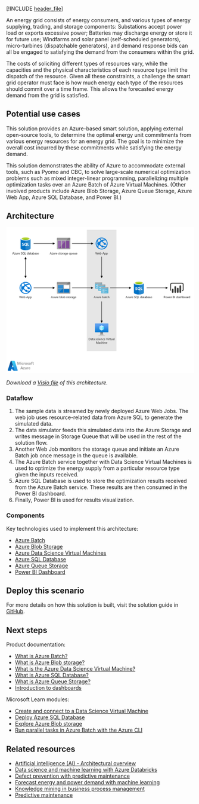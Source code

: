 [!INCLUDE [header_file](../../../includes/sol-idea-header.md)]

An energy grid consists of energy consumers, and various types of energy supplying, trading, and storage components: Substations accept power load or exports excessive power; Batteries may discharge energy or store it for future use; Windfarms and solar panel (self-scheduled generators), micro-turbines (dispatchable generators), and demand response bids can all be engaged to satisfying the demand from the consumers within the grid.

The costs of soliciting different types of resources vary, while the capacities and the physical characteristics of each resource type limit the dispatch of the resource. Given all these constraints, a challenge the smart grid operator must face is how much energy each type of the resources should commit over a time frame. This allows the forecasted energy demand from the grid is satisfied.

## Potential use cases

This solution provides an Azure-based smart solution, applying external open-source tools, to determine the optimal energy unit commitments from various energy resources for an energy grid. The goal is to minimize the overall cost incurred by these commitments while satisfying the energy demand.

This solution demonstrates the ability of Azure to accommodate external tools, such as Pyomo and CBC, to solve large-scale numerical optimization problems such as mixed integer-linear programming, parallelizing multiple optimization tasks over an Azure Batch of Azure Virtual Machines. (Other involved products include Azure Blob Storage, Azure Queue Storage, Azure Web App, Azure SQL Database, and Power BI.)

## Architecture

[ ![Architecture diagram that shows energy supply optimization.](../media/energy-supply-optimization.png)](../media/energy-supply-optimization.png#lightbox)

*Download a [Visio file](https://arch-center.azureedge.net/energy-supply-optimization.vsdx) of this architecture.*

### Dataflow

  1. The sample data is streamed by newly deployed Azure Web Jobs. The web job uses resource-related data from Azure SQL to generate the simulated data.
  1. The data simulator feeds this simulated data into the Azure Storage and writes message in Storage Queue that will be used in the rest of the solution flow.
  1. Another Web Job monitors the storage queue and initiate an Azure Batch job once message in the queue is available.
  1. The Azure Batch service together with Data Science Virtual Machines is used to optimize the energy supply from a particular resource type given the inputs received.
  1. Azure SQL Database is used to store the optimization results received from the Azure Batch service. These results are then consumed in the Power BI dashboard.
  1. Finally, Power BI is used for results visualization.
  
### Components

Key technologies used to implement this architecture:

- [Azure Batch](https://azure.microsoft.com/services/batch)
- [Azure Blob Storage](https://azure.microsoft.com/services/storage/blobs)
- [Azure Data Science Virtual Machines](https://azure.microsoft.com/services/virtual-machines/data-science-virtual-machines)
- [Azure SQL Database](https://azure.microsoft.com/services/sql-database)
- [Azure Queue Storage](https://azure.microsoft.com/services/storage/queues)
- [Power BI Dashboard](https://powerbi.microsoft.com)
  
## Deploy this scenario

For more details on how this solution is built, visit the solution guide in [GitHub](https://github.com/Azure/cortana-intelligence-energy-supply-optimization).

## Next steps

Product documentation:

- [What is Azure Batch?](/azure/batch/batch-technical-overview)
- [What is Azure Blob storage?](/azure/storage/blobs/storage-blobs-overview)
- [What is the Azure Data Science Virtual Machine?](/azure/machine-learning/data-science-virtual-machine/overview)
- [What is Azure SQL Database?](/azure/azure-sql/database/sql-database-paas-overview)
- [What is Azure Queue Storage?](/azure/storage/queues/storage-queues-introduction)
- [Introduction to dashboards](/power-bi/create-reports/service-dashboards)

Microsoft Learn modules:

- [Create and connect to a Data Science Virtual Machine](/training/modules/intro-to-azure-data-science-virtual-machine)
- [Deploy Azure SQL Database](/training/modules/deploy-azure-sql-database)
- [Explore Azure Blob storage](/training/modules/explore-azure-blob-storage)
- [Run parallel tasks in Azure Batch with the Azure CLI](/training/modules/run-parallel-tasks-in-azure-batch-with-the-azure-cli)

## Related resources

- [Artificial intelligence (AI) - Architectural overview](../../data-guide/big-data/ai-overview.md)
- [Data science and machine learning with Azure Databricks](azure-databricks-data-science-machine-learning.yml)
- [Defect prevention with predictive maintenance](defect-prevention-with-predictive-maintenance.yml)
- [Forecast energy and power demand with machine learning](forecast-energy-power-demand.yml)
- [Knowledge mining in business process management](business-process-management.yml)
- [Predictive maintenance](predictive-maintenance.yml)
